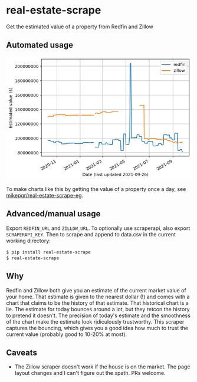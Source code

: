 # real-estate-scrape

Get the estimated value of a property from Redfin and Zillow

## Automated usage

![Plot of Redfin and Zillow estimated value as a function of time](https://github.com/mikepqr/real-estate-scrape-eg/raw/main/data.png)

To make charts like this by getting the value of a property once a day, see
[mikepqr/real-estate-scrape-eg](https://github.com/mikepqr/real-estate-scrape-eg).

## Advanced/manual usage

Export `REDFIN_URL` and `ZILLOW_URL`. To optionally use scraperapi, also export
`SCRAPERAPI_KEY`. Then to scrape and append to data.csv in the current working
directory:

    $ pip install real-estate-scrape
    $ real-estate-scrape

## Why

Redfin and Zillow both give you an estimate of the current market value of your
home. That estimate is given to the nearest dollar (!) and comes with a chart
that claims to be the history of that estimate. That historical chart is a lie.
The estimate for today bounces around a lot, but they retcon the history to
pretend it doesn't. The precision of today's estimate and the smoothness of the
chart make the estimate look ridiculously trustworthy. This scraper captures the
bouncing, which gives you a good idea how much to trust the current value
(probably good to 10-20% at most).

## Caveats

 - The Zillow scraper doesn't work if the house is on the market. The page
   layout changes and I can't figure out the xpath. PRs welcome.
